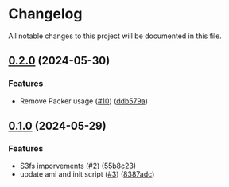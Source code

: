 # Changelog

All notable changes to this project will be documented in this file.

## [0.2.0](https://github.com/zahorniak/plex-media-server-aws/compare/v0.1.0...v0.2.0) (2024-05-30)


### Features

* Remove Packer usage ([#10](https://github.com/zahorniak/plex-media-server-aws/issues/10)) ([ddb579a](https://github.com/zahorniak/plex-media-server-aws/commit/ddb579ae794f31abf6a7fdd597a71e54a77a31d2))

## [0.1.0](https://github.com/zahorniak/plex-media-server-aws/compare/v0.0.1...v0.1.0) (2024-05-29)


### Features

* S3fs imporvements ([#2](https://github.com/zahorniak/plex-media-server-aws/issues/2)) ([55b8c23](https://github.com/zahorniak/plex-media-server-aws/commit/55b8c23fdd9e352f2d13fd348416fc8b49c35622))
* update ami and init script ([#3](https://github.com/zahorniak/plex-media-server-aws/issues/3)) ([8387adc](https://github.com/zahorniak/plex-media-server-aws/commit/8387adcf16cdce88b83e4a0b73fb71345c24e506))
